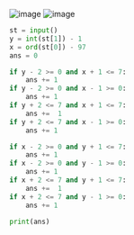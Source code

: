 ![image](https://user-images.githubusercontent.com/60029949/127742133-2e378ba3-1a38-4bdb-bedf-559a6effb8ab.png)
![image](https://user-images.githubusercontent.com/60029949/127742140-fd4c1b1a-3784-4392-bc62-90d281dfffc4.png)
```py
st = input()
y = int(st[1]) - 1
x = ord(st[0]) - 97
ans = 0

if y - 2 >= 0 and x + 1 <= 7:
    ans += 1
if y - 2 >= 0 and x - 1 >= 0:
    ans += 1
if y + 2 <= 7 and x + 1 <= 7:
    ans +=  1
if y + 2 <= 7 and x - 1 >= 0:
    ans += 1

if x - 2 >= 0 and y + 1 <= 7:
    ans += 1
if x - 2 >= 0 and y - 1 >= 0:
    ans += 1
if x + 2 <= 7 and y + 1 <= 7:
    ans +=  1
if x + 2 <= 7 and y - 1 >= 0:
    ans += 1

print(ans)
```
